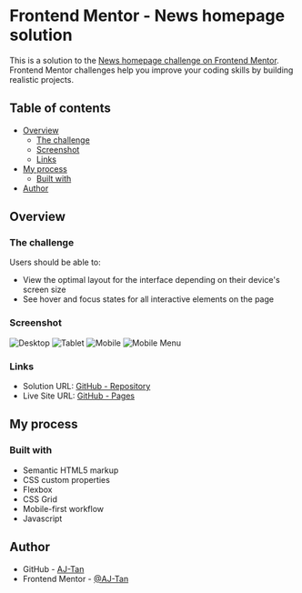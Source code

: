 # Frontend Mentor - News homepage solution

This is a solution to the [News homepage challenge on Frontend Mentor](https://www.frontendmentor.io/challenges/news-homepage-H6SWTa1MFl). Frontend Mentor challenges help you improve your coding skills by building realistic projects.

## Table of contents

- [Overview](#overview)
  - [The challenge](#the-challenge)
  - [Screenshot](#screenshot)
  - [Links](#links)
- [My process](#my-process)
  - [Built with](#built-with)
- [Author](#author)

## Overview

### The challenge

Users should be able to:

- View the optimal layout for the interface depending on their device's screen size
- See hover and focus states for all interactive elements on the page

### Screenshot

![Desktop](<screenshot/Desktop - News Home Page.png>)
![Tablet](<screenshot/Tablet - News Home Page.png>)
![Mobile](<screenshot/Mobile - News Home Page.png>)
![Mobile Menu](<screenshot/Mobile (Menu) - News Home Page.png>)

### Links

- Solution URL: [GitHub - Repository](https://github.com/AJ-Tan/15.-Frontend-Mentor---News-Homepage)
- Live Site URL: [GitHub - Pages](https://aj-tan.github.io/15.-Frontend-Mentor---News-Homepage/)

## My process

### Built with

- Semantic HTML5 markup
- CSS custom properties
- Flexbox
- CSS Grid
- Mobile-first workflow
- Javascript

## Author

- GitHub - [AJ-Tan](https://github.com/AJ-Tan)
- Frontend Mentor - [@AJ-Tan](https://www.frontendmentor.io/profile/AJ-Tan)
